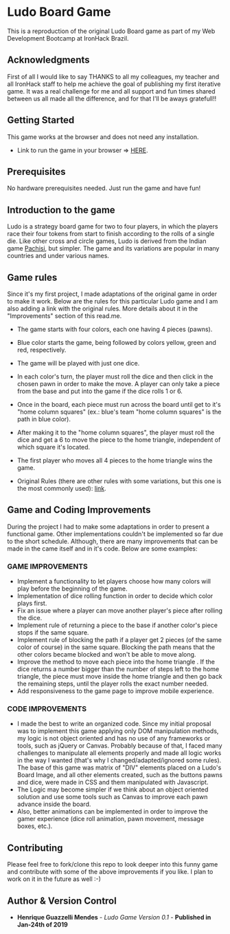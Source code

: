 # Ludo Board Game

This is a reproduction of the original Ludo Board game as part of my Web Development Bootcamp at IronHack Brazil.

## Acknowledgments

First of all I would like to say THANKS to all my colleagues, my teacher and all IronHack staff to help me achieve the goal of publishing my first iterative game. It was a real challenge for me and all support and fun times shared between us all made all the difference, and for that I'll be aways gratefull!!

## Getting Started

This game works at the browser and does not need any installation.

* Link to run the game in your browser => [HERE](https://henriquegmendes.github.io/ludo-game-by-henrique/).

## Prerequisites

No hardware prerequisites needed. Just run the game and have fun!

## Introduction to the game

Ludo is a strategy board game for two to four players, in which the players race their four tokens from start to finish according to the rolls of a single die. Like other cross and circle games, Ludo is derived from the Indian game [Pachisi](https://en.wikipedia.org/wiki/Pachisi), but simpler. The game and its variations are popular in many countries and under various names.

## Game rules

Since it's my first project, I made adaptations of the original game in order to make it work. Below are the rules for this particular Ludo game and I am also adding a link with the original rules. More details about it in the "Improvements" section of this read.me.

* The game starts with four colors, each one having 4 pieces (pawns).
* Blue color starts the game, being followed by colors yellow, green and red, respectively.
* The game will be played with just one dice.
* In each color's turn, the player must roll the dice and then click in the chosen pawn in order to make the move. A player can only take a piece from the base and put into the game if the dice rolls 1 or 6.
* Once in the board, each piece must run across the board until get to it's "home column squares" (ex.: blue's team "home column squares" is the path in blue color).
* After making it to the "home column squares", the player must roll the dice and get a 6 to move the piece to the home triangle, independent of which square it's located.
* The first player who moves all 4 pieces to the home triangle wins the game.

* Original Rules (there are other rules with some variations, but this one is the most commonly used): [link](https://www.mastersofgames.com/rules/ludo-rules-instructions-guide.htm).

## Game and Coding Improvements

During the project I had to make some adaptations in order to present a functional game. Other implementations couldn't be implemented so far due to the short schedule. Although, there are many improvements that can be made in the came itself and in it's code. Below are some examples:

### GAME IMPROVEMENTS

* Implement a functionality to let players choose how many colors will play before the beginning of the game.
* Implementation of dice rolling function in order to decide which color plays first.
* Fix an issue where a player can move another player's piece after rolling the dice.
* Implement rule of returning a piece to the base if another color's piece stops if the same square.
* Implement rule of blocking the path if a player get 2 pieces (of the same color of course) in the same square. Blocking the path means that the other colors became blocked and won't be able to move along.
* Improve the method to move each piece into the home triangle . If the dice returns a number bigger than the number of steps left to the home triangle, the piece must move inside the home triangle and then go back the remaining steps, until the player rolls the exact number needed.
* Add responsiveness to the game page to improve mobile experience.

### CODE IMPROVEMENTS

* I made the best to write an organized code. Since my initial proposal was to implement this game applying only DOM manipulation methods, my logic is not object oriented and has no use of any frameworks or tools, such as jQuery or Canvas. Probably because of that, I faced many challenges to manipulate all elements properly and made all logic works in the way I wanted (that's why I changed/adapted/ignored some rules). The base of this game was matrix of "DIV" elements placed on a Ludo's Board Image, and all other elements created, such as the buttons pawns and dice, were made in CSS and them manipulated with Javascript.
* The Logic may become simpler if we think about an object oriented solution and use some tools such as Canvas to improve each pawn advance inside the board.
* Also, better animations can be implemented in order to improve the gamer experience (dice roll animation, pawn movement, message boxes, etc.).

## Contributing

Please feel free to fork/clone this repo to look deeper into this funny game and contribute with some of the above improvements if you like. I plan to work on it in the future as well :-)

## Author & Version Control

* **Henrique Guazzelli Mendes** - *Ludo Game Version 0.1* - **Published in Jan-24th of 2019**
